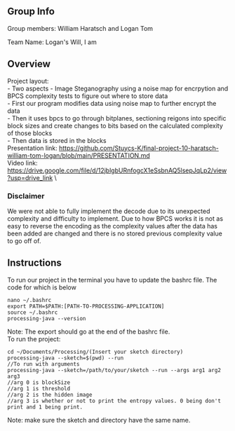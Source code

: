 
## Group Info
Group members: William Haratsch and Logan Tom

Team Name: Logan's Will, I am

## Overview
Project layout:\
    - Two aspects
        - Image Steganography using a noise map for encrpytion and BPCS complexity tests to figure out where to store data\
        - First our program modifies data using noise map to further encrypt the data \
        - Then it uses bpcs to go through bitplanes, sectioning reigons into specific block sizes and create changes to bits based on the  calculated complexity of those blocks\
        - Then data is stored in the blocks\
Presentation link: https://github.com/Stuycs-K/final-project-10-haratsch-william-tom-logan/blob/main/PRESENTATION.md \
Video link: https://drive.google.com/file/d/12jblgbURnfogcX1eSsbnAQ5lsepJqLp2/view?usp=drive_link \
### Disclaimer
We were not able to fully implement the decode due to its unexpected complexity and difficulty to implement. Due to how BPCS works it is not as easy to reverse the encoding as the complexity values after the data has been added are changed and there is no stored previous complexity value to go off of.
## Instructions
To run our project in the terminal you have to update the bashrc file. The code for which is below
```
nano ~/.bashrc
export PATH=$PATH:[PATH-TO-PROCESSING-APPLICATION] 
source ~/.bashrc
processing-java --version
```
Note: The export should go at the end of the bashrc file. \
To run the project:
```
cd ~/Documents/Processing/(Insert your sketch directory)
processing-java --sketch=$(pwd) --run
//To run with arguments
processing-java --sketch=/path/to/your/sketch --run --args arg1 arg2 arg3
//arg 0 is blockSize
//arg 1 is threshold
//arg 2 is the hidden image
//arg 3 is whether or not to print the entropy values. 0 being don't print and 1 being print.
```
Note: make sure the sketch and directory have the same name.

